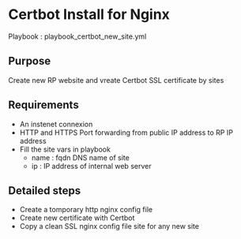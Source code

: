 # Certbot Install for Nginx

Playbook : playbook_certbot_new_site.yml

## Purpose

Create new RP website and vreate Certbot SSL certificate by sites

## Requirements 

- An instenet connexion
- HTTP and HTTPS Port forwarding from public IP address to RP IP address
- Fill the site vars in playbook
  - name    : fqdn DNS name of site 
  - ip      : IP address of internal web server 

## Detailed steps

- Create a tomporary http nginx config file 
- Create new certificate with Certbot           
- Copy a clean SSL nginx config file site for any new site

